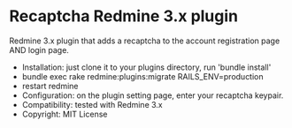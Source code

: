 Recaptcha Redmine 3.x plugin
===========================

Redmine 3.x plugin that adds a recaptcha to the account registration page AND login page.

- Installation: just clone it to your plugins directory, run 'bundle install' 
- bundle exec rake redmine:plugins:migrate RAILS_ENV=production
- restart redmine
- Configuration: on the plugin setting page, enter your recaptcha keypair.
- Compatibility: tested with Redmine 3.x
- Copyright: MIT License
